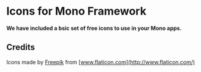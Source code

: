# Icons for Mono Framework

**We have included a bsic set of free icons to use in your Mono apps.**

## Credits

Icons made by [Freepik](http://www.freepik.com/) from [www.flaticon.com](http://www.flaticon.com/)